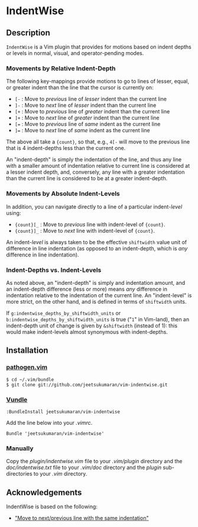 # IndentWise

## Description

`IndentWise` is a Vim plugin that provides for motions based on indent depths
or levels in normal, visual, and operator-pending modes.

### Movements by Relative Indent-Depth

The following key-mappings provide motions to go to lines of lesser, equal, or
greater indent than the line that the cursor is currently on:

- `[-`  : Move to *previous* line of *lesser* indent than the current line
- `]-`  : Move to *next* line of *lesser* indent than the current line
- `[+`  : Move to *previous* line of *greater* indent than the current line
- `]+`  : Move to *next* line of *greater* indent than the current line
- `[=`  : Move to *previous* line of *same* indent as the current line
- `]=`  : Move to *next* line of *same* indent as the current line

The above all take a `{count}`, so that, e.g., ``4[-`` will move to the
previous line that is 4 indent-depths less than the current one.

An "indent-depth" is simply the indentation of the line, and thus any line with
a smaller amount of indentation relative to current line is considered at a
lesser indent depth, and, conversely, any line with a greater indentation than
the current line is considered to be at a greater indent-depth.

### Movements by Absolute Indent-Levels

In addition, you can navigate directly to a line of a particular indent-*level*
using:

- `{count}[_`  : Move to *previous* line with indent-level of `{count}`.
- `{count}]_`  : Move to *next* line with indent-level of `{count}`.

An indent-*level* is always taken to be the effective ``shiftwidth`` value unit
of difference in line indentation (as opposed to an indent-depth, which is
*any* difference in line indentation).

### Indent-Depths vs. Indent-Levels

As noted above, an "indent-depth" is simply and indentation amount, and an
indent-depth difference (less or more) means *any* difference in indentation
relative to the indentation of the current line. An "indent-level" is more
strict, on the other hand, and is defined in terms of ``shiftwidth`` units.

If ``g:indentwise_depths_by_shiftwidth_units`` or
``b:indentwise_depths_by_shiftwidth_units`` is true ("``1``" in Vim-land), then
an indent-depth unit of change is given by ``&shiftwidth`` (instead of 1): this
would make indent-levels almost synonymous with indent-depths.

## Installation

### [pathogen.vim](https://github.com/tpope/vim-pathogen)

    $ cd ~/.vim/bundle
    $ git clone git://github.com/jeetsukumaran/vim-indentwise.git


### [Vundle](https://github.com/gmarik/vundle.git)

    :BundleInstall jeetsukumaran/vim-indentwise

Add the line below into your _.vimrc_.

    Bundle 'jeetsukumaran/vim-indentwise'

### Manually

Copy the _plugin/indentwise.vim_ file to your _.vim/plugin_ directory and the
_doc/indentwise.txt_ file to your _.vim/doc_ directory and the _plugin_
sub-directories to your _.vim_ directory.

## Acknowledgements

IndentWise is based on the following:

-   ["Move to next/previous line with the same indentation"](http://vim.wikia.com/wiki/Move_to_next/previous_line_with_same_indentation)
